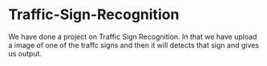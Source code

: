 # Traffic-Sign-Recognition
We have done a project on Traffic Sign Recognition. In that we have upload a image of one of the traffc signs and then it will detects that sign and gives us output.
